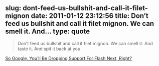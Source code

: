 slug: dont-feed-us-bullshit-and-call-it-filet-mignon
date: 2011-01-12 23:12:56
title: Don’t feed us bullshit and call it filet mignon. We can smell it. And...
type: quote
---

> Don’t feed us bullshit and call it filet mignon. We can smell it. And taste it. And spit it back at you.

[So Google, You’ll Be Dropping Support For Flash Next, Right?](http://techcrunch.com/2011/01/11/google-flash/)

